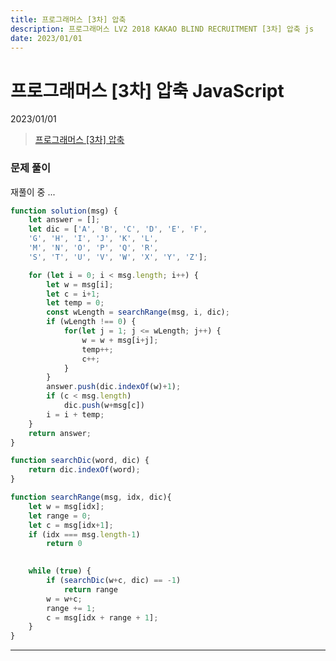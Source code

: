 ```yaml
---
title: 프로그래머스 [3차] 압축
description: 프로그래머스 LV2 2018 KAKAO BLIND RECRUITMENT [3차] 압축 js
date: 2023/01/01
---
```


# 프로그래머스 \[3차] 압축 JavaScript
<div class="flex justify-end text-sm">2023/01/01</div>

> <a href="https://school.programmers.co.kr/learn/courses/30/lessons/17684" target="_blank" class="font-bold">프로그래머스 \[3차] 압축</a>

### 문제 풀이

재풀이 중 ...

``` js
function solution(msg) {
    let answer = [];
    let dic = ['A', 'B', 'C', 'D', 'E', 'F', 
    'G', 'H', 'I', 'J', 'K', 'L', 
    'M', 'N', 'O', 'P', 'Q', 'R', 
    'S', 'T', 'U', 'V', 'W', 'X', 'Y', 'Z'];

    for (let i = 0; i < msg.length; i++) {
        let w = msg[i];
        let c = i+1;
        let temp = 0;
        const wLength = searchRange(msg, i, dic);
        if (wLength !== 0) {
            for(let j = 1; j <= wLength; j++) {
                w = w + msg[i+j];
                temp++;
                c++;
            }
        }
        answer.push(dic.indexOf(w)+1);
        if (c < msg.length) 
            dic.push(w+msg[c])
        i = i + temp;
    }
    return answer;
}

function searchDic(word, dic) {
    return dic.indexOf(word);
}

function searchRange(msg, idx, dic){
    let w = msg[idx];
    let range = 0;
    let c = msg[idx+1];
    if (idx === msg.length-1) 
        return 0

   
    while (true) {
        if (searchDic(w+c, dic) == -1) 
            return range
        w = w+c;
        range += 1;
        c = msg[idx + range + 1];
    }
}
```

---